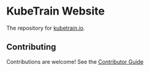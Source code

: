 # KubeTrain Website

The repository for [kubetrain.io](https://kubetrain.io/).

## Contributing

Contributions are welcome!
See the [Contributor Guide](./CONTRIBUTING.md)
